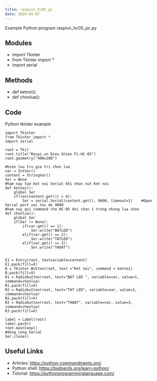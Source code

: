 ```yaml
---
title: raspivn_hc05_pc
date: 2020-05-07
---
```

Example Python program raspivn_hc05_pc.py

## Modules

* import Tkinter
* from Tkinter import *
* import serial

## Methods

* def ketnoi():
* def chonlua():

## Code

Python tkinter example

    import Tkinter
    from Tkinter import *
    import serial
    
    root = Tk()
    root.title("Raspi.vn Dieu khien Pi-HC-05")
    root.geometry("400x200")
    
    #bien luu tru gia tri chon lua 
    var = IntVar()
    content = StringVar()
    Ser = None
    #ham nay tao ket noi Serial khi nhan nut Ket noi
    def ketnoi():
    	global Ser
    	if(len(content.get()) > 0):
    		Ser = serial.Serial(content.get(), 9600, timeout=1)    #Open Serial port voi toc do 9600
    #ham nay gui command cho HC-05 khi chon 1 trong nhung lua chon  
    def chonlua():
    	global Ser
    	if(Ser != None):
    		if(var.get() == 1):
    			Ser.write("BATLED")
    		elif(var.get() == 2):
    			Ser.write("TATLED")
    		elif(var.get() == 3):
    			Ser.write("THOAT")
    		
    
    E1 = Entry(root, textvariable=content)
    E1.pack(fill=X)
    B = Tkinter.Button(root, text ="Ket noi", command = ketnoi)
    B.pack(fill=X)
    R1 = Radiobutton(root, text="BAT LED ", variable=var, value=1, command=chonlua)
    R1.pack(fill=X)
    R2 = Radiobutton(root, text="TAT LED", variable=var, value=2, command=chonlua)
    R2.pack(fill=X)
    R3 = Radiobutton(root, text="THOAT", variable=var, value=3, command=chonlua)
    R3.pack(fill=X)
    
    label = Label(root)
    label.pack()
    root.mainloop()
    #dong cong Serial
    Ser.close()

## Useful Links

- Articles: https://python-commandments.org/
- Python shell: https://bsdnerds.org/learn-python/
- Tutorial: https://pythonprogramminglanguage.com/
